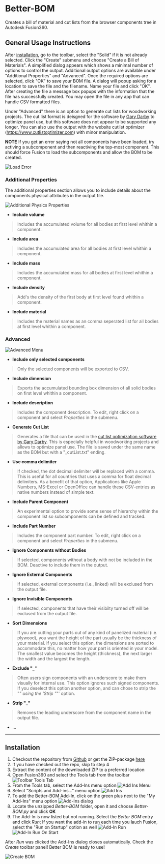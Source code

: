 # Better-BOM
Creates a bill of material and cut lists from the browser components tree in Autodesk Fusion360.

## General Usage Instructions
After [installation](#installation), go to the toolbar, select the "Solid" if it is not already selected. Click the "Create" submenu and choose "Create a Bill of Materials". A simplified dialog appears which shows a minimal number of options to control the output. Additional output options are available under "Additional Properties" and "Advanced". Once the required options are selected, click "OK" to save your BOM file. A dialog will popup asking for a location to save the file and the filename. Name your file and click "OK". After creating the file a message box popups with the information that the file has successfully created. You may open the file in any app that can handle CSV formatted files. 

Under "Advanced" there is an option to generate cut lists for woodworking projects. The cut list format is deisgned for the software by [Gary Darby](http://www.delphiforfun.org/Programs/CutList.htm) to optimize panel use, but this software does not appear to be supported any longer. You can also use the output with the website cutlist optimizer (https://www.cutlistoptimizer.com) with minor manipulation.

**NOTE**
If you get an error saying not all components have been loaded, try activing a subcomponent and then reactiving the top-most component.  This should force Fusion to load the subcomponents and allow the BOM to be created.

![Load Error](resources/load_error.png)

### Additional Properties

The additional properties section allows you to include details about the components physical attributes in the output file.

![Additional Physics Properties](resources/bom_additional_properties.png)

* **Include volume**
> Includes the accumulated volume for all bodies at first level whithin a component.

* **Include area**
> Includes the accumulated area for all bodies at first level whithin a component.

* **Include mass**
> Includes the accumulated mass for all bodies at first level whithin a component.

* **Include density**
> Add's the density of the first body at first level found whithin a component.

* **Include material**
> Includes the material names as an comma seperated list for all bodies at first level whithin a component.

### Advanced

![Advanced Menu](resources/bom_expanded_view.png)

* **Include only selected components**
> Only the selected components will be exported to CSV.

* **Include dimension**
> Exports the accumulated bounding box dimension of all solid bodies on first level whithin a component.

* **Include description**
> Includes the component description. To edit, right click on a component and select _Properties_ in the submenu.

* **Generate Cut List**
> Generates a file that can be used in the [cut list optimization software by Gary Darby](http://www.delphiforfun.org/Programs/CutList.htm). 
This is especially helpful in woodworking projects and allows to optimize panel use.  The file is saved under the same name as the BOM but with a "_cutList.txt" ending.

* **Use comma delimiter**
> If checked, the dot decimal delimiter will be replaced with a comma. This is useful for all countries that uses a comma for float decimal delimiters.
> As a benefit of that option, Applications like Apple Numbers, MS-Excel or OpenOffice can handle these CSV-entries as native numbers instead of simple text.

* **Include Parent Component**
> An experimental option to provide some sense of hierarchy within the component list so subcomponents can be defined and tracked.

* **Include Part Number**
> Includes the component part number. To edit, right click on a component and select _Properties_ in the submenu.

* **Ignore Components without Bodies**
> If selected, components without a body with not be included in the BOM. Deactive to include them in the output.

* **Ignore External Components**
> If selected, external components (i.e., linked) will be exclused from the output file.

* **Ignore Invisible Components**
> If selected, components that have their visibilty turned off will be exclused from the output file.

* **Sort Dimensions**
> If you are cutting your parts out of any kind of panelized material (i.e. plywood), you want the height of the part usually be the thickness of your material. 
If you select this option, the dimensions are sorted to accommodate this, no matter how your part is oriented in your model. 
The smallest value becomes the height (thickness), the next larger the width and the largest the length.

* **Exclude "_"**
> Often users sign components with an underscore to make them visually for internal use. This option ignores such signed components.
> If you deselect this option another option, and can chose to strip the "_" using the 'Strip "_"' option.

* **Strip "_"**
> Removes the leading underscore from the component name in the output file.

* ...

---

<a id="installation"></a>

## Installation

1. Checkout the repository from [Github](https://github.com/cyberreefguru/Better-BOM) or get the ZIP-package [here](https://github.com/cyberreefguru/Better-BOM/archive/better-bom.zip)
2. If you have checked out the repo, skip to step 4
3. Extract the content of the downloaded ZIP to a preferred location
4. Open Fusion360 and select the Tools tab from the toolbar
	![Toolbar Tools Tab](resources/toolbar_solid_tab_arrow.png)
5. From the Tools tab, select the Add-Ins menu option
	![Add Ins Menu](resources/toolbar_tools_arrow.png)
6. Select "Scripts and Add-ins..." menu option
    ![Add Ins](resources/addins_dialog_dropdown.png)
7. To add the Better-BOM Add-In, click on the green plus next to the "My Add-Ins" menu option
	![Add-Ins dialog](resources/addin_dialog_plus.png)
8. Locate the unzipped _Better-BOM_ folder, open it and choose _Better-BOM.py_ and click **OK**
9. The Add-In is now listed but not running. Select the _Better BOM_ entry and click _Run_; If you want the add-in to run each time you lauch Fusion, select the "Run on Startup" option as well
	![Add-In Run](resources/addins_dialog_select_arrow.png)
	![Add-In Run On Start](resources/addins_dialog_select_run.png)

After _Run_ was clicked the Add-Ins dialog closes automatically.
Check the _Create_ toolbar panel! Better BOM is ready to use!

![Create BOM](resources/toolbar_solid_create_bom.png)
